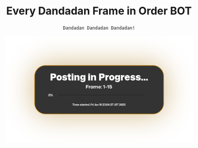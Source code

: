 <h1 align="center">Every Dandadan Frame in Order BOT</h1>

<div align="center">

`Dandadan Dandadan Dandadan!`

![Status Image](status/status.png)

</div>
